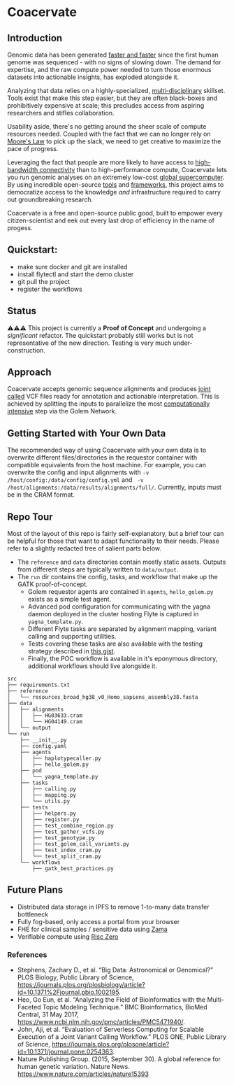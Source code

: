 # Coacervate

## Introduction

Genomic data has been generated [faster and faster](https://journals.plos.org/plosbiology/article?id=10.1371/journal.pbio.1002195) since the first human genome was sequenced - with no signs of slowing down. The demand for expertise, and the raw compute power needed to turn those enormous datasets into actionable insights, has exploded alongside it.

Analyzing that data relies on a highly-specialized, [multi-disciplinary](https://www.ncbi.nlm.nih.gov/pmc/articles/PMC5471940/) skillset. Tools exist that make this step easier, but they are often black-boxes and prohibitively expensive at scale; this precludes access from aspiring researchers and stifles collaboration.

Usability aside, there's no getting around the sheer scale of compute resources needed. Coupled with the fact that we can no longer rely on [Moore's Law](https://www.technologyreview.com/2016/05/13/245938/moores-law-is-dead-now-what/) to pick up the slack, we need to get creative to maximize the pace of progress.

Leveraging the fact that people are more likely to have access to [high-bandwidth connectivity](https://www.fiercetelecom.com/broadband/att-upgrades-its-fiber-network-offer-2-gig-5-gig-speeds) than to high-performance compute, Coacervate lets you run genomic analyses on an extremely low-cost [global supercomputer](https://www.golem.network). By using incredible open-source [tools](https://gatk.broadinstitute.org/hc/en-us) and [frameworks](https://flyte.org/), this project aims to democratize access to the knowledge _and_ infrastructure required to carry out groundbreaking research.

Coacervate is a free and open-source public good, built to empower every citizen-scientist and eek out every last drop of efficiency in the name of progess.

## Quickstart:
- make sure docker and git are installed
- install flytectl and start the demo cluster
- git pull the project
- register the workflows

## Status
⚠️⚠️⚠️ This project is currently a **Proof of Concept** and undergoing a *significant* refactor. The quickstart probably still works but is not representative of the new direction. Testing is very much under-construction.

## Approach
Coacervate accepts genomic sequence alignments and produces [joint called](https://gatk.broadinstitute.org/hc/en-us/articles/360035890431-The-logic-of-joint-calling-for-germline-short-variants) VCF files ready for annotation and actionable interpretation. This is achieved by splitting the inputs to parallelize the most [computationally intensive](https://journals.plos.org/plosone/article?id=10.1371/journal.pone.0254363#pone-0254363-g003) step via the Golem Network. 

## Getting Started with Your Own Data
The recommended way of using Coacervate with your own data is to overwrite different files/directories in the requestor container with compatible equivalents from the host machine. For example, you can overwrite the config and input alignments with `-v /host/config:/data/config/config.yml` and ` -v /host/alignments:/data/results/alignments/full/`. Currently, inputs must be in the CRAM format. 

## Repo Tour
Most of the layout of this repo is fairly self-explanatory, but a brief tour can be helpful for those that want to adapt functionality to their needs. Please refer to a slightly redacted tree of salient parts below.
- The `reference` and `data` directories contain mostly static assets. Outputs from different steps are typically written to `data/output`.
- The `run` dir contains the config, tasks, and workflow that make up the GATK proof-of-concept.
   - Golem requestor agents are contained in `agents`, `hello_golem.py` exists as a simple test agent.
   - Advanced pod configuration for communicating with the yagna daemon deployed in the cluster hosting Flyte is captured in `yagna_template.py`.
   - Different Flyte tasks are separated by alignment mapping, variant calling and supporting utilities.
   - Tests covering these tasks are also available with the testing strategy described in [this gist](https://gist.github.com/pryce-turner/298ab8bb7f8bb7ee1b2507dc068c938e).
   - Finally, the POC workflow is available in it's eponymous directory, additional workflows should live alongside it.
```
src
├── requirements.txt
├── reference
│   └── resources_broad_hg38_v0_Homo_sapiens_assembly38.fasta
├── data
│   ├── alignments
│   │   ├── HG03633.cram
│   │   └── HG04149.cram
│   └── output
└── run
    ├── __init__.py
    ├── config.yaml
    ├── agents
    │   ├── haplotypecaller.py
    │   ├── hello_golem.py
    ├── pod
    │   └── yagna_template.py
    ├── tasks
    │   ├── calling.py
    │   ├── mapping.py
    │   └── utils.py
    ├── tests
    │   ├── helpers.py
    │   ├── register.py
    │   ├── test_combine_region.py
    │   ├── test_gather_vcfs.py
    │   ├── test_genotype.py
    │   ├── test_golem_call_variants.py
    │   ├── test_index_cram.py
    │   └── test_split_cram.py
    └── workflows
        ├── gatk_best_practices.py
```

## Future Plans
- Distributed data storage in IPFS to remove 1-to-many data transfer bottleneck
- Fully fog-based, only access a portal from your browser
- FHE for clinical samples / sensitive data using [Zama](https://www.zama.ai/)
- Verifiable compute using [Risc Zero](https://www.risczero.com/)

### References
  - Stephens, Zachary D., et al. “Big Data: Astronomical or Genomical?” PLOS Biology, Public Library of Science, https://journals.plos.org/plosbiology/article?id=10.1371%2Fjournal.pbio.1002195. 
  - Heo, Go Eun, et al. “Analyzing the Field of Bioinformatics with the Multi-Faceted Topic Modeling Technique.” BMC Bioinformatics, BioMed Central, 31 May 2017, https://www.ncbi.nlm.nih.gov/pmc/articles/PMC5471940/.
  - John, Aji, et al. “Evaluation of Serverless Computing for Scalable Execution of a Joint Variant Calling Workflow.” PLOS ONE, Public Library of Science, https://journals.plos.org/plosone/article?id=10.1371/journal.pone.0254363.
  - Nature Publishing Group. (2015, September 30). A global reference for human genetic variation. Nature News. https://www.nature.com/articles/nature15393 

